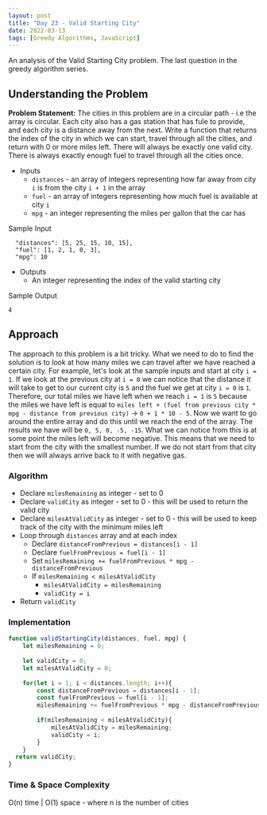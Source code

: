 ```yaml
---
layout: post
title: "Day 23 - Valid Starting City"
date: 2022-03-13
tags: [Greedy Algorithms, JavaScript]
---
```


An analysis of the Valid Starting City problem. The last question in the greedy algorithm series.

## Understanding the Problem

**Problem Statement:** The cities in this problem are in a circular path - i.e the array is circular. Each city also has a gas station that has fule to provide, and each city is a distance away from the next. Write a function that returns the index of the city in which we can start, travel through all the cities, and return with 0 or more miles left. There will always be exactly one valid city. There is always exactly enough fuel to travel through all the cities once.

* Inputs
  * `distances` - an array of integers representing how far away from city `i` is from the city `i + 1` in the array
  * `fuel` - an array of integers representing how much fuel is available at city `i`
  * `mpg` - an integer representing the miles per gallon that the car has

Sample Input
```
  "distances": [5, 25, 15, 10, 15],
  "fuel": [1, 2, 1, 0, 3],
  "mpg": 10
```

* Outputs
  * An integer representing the index of the valid starting city

Sample Output
```
4
```

## Approach
The approach to this problem is a bit tricky. What we need to do to find the solution is to look at how many miles we can travel after we have reached a certain city. For example, let's look at the sample inputs and start at city `i = 1`. If we look at the previous city at `i = 0` we can notice that the distance it will take to get to our current city is `5` and the fuel we get at city `i = 0` is `1`. Therefore, our total miles we have left when we reach `i = 1` is `5` because the miles we have left is equal to `miles left + (fuel from previous city * mpg - distance from previous city)` -> `0 + 1 * 10 - 5`. Now we want to go around the entire array and do this until we reach the end of the array. The results we have will be `0, 5, 0, -5, -15`. What we can notice from this is at some point the miles left will become negative. This means that we need to start from the city with the smallest number. If we do not start from that city then we will always arrive back to it with negative gas.

### Algorithm
* Declare `milesRemaining` as integer - set to 0
* Declare `validCity` as integer - set to 0 - this will be used to return the valid city
* Declare `milesAtValidCity` as integer - set to 0 - this will be used to keep track of the city with the minimum miles left
* Loop through `distances` array and at each index
  * Declare `distanceFromPrevious = distances[i - 1]`
  * Declare `fuelFromPrevious = fuel[i - 1]`
  * Set `milesRemaining += fuelFromPrevious * mpg - distanceFromPrevious`
  * If `milesRemaining < milesAtValidCity`
    * `milesAtValidCity = milesRemaining`
    * `validCity = i`
* Return `validCity`

### Implementation
```js
function validStartingCity(distances, fuel, mpg) {
    let milesRemaining = 0;
    
    let validCity = 0;
    let milesAtValidCity = 0;
    
    for(let i = 1; i < distances.length; i++){
        const distanceFromPrevious = distances[i - 1];
        const fuelFromPrevious = fuel[i - 1];
        milesRemaining += fuelFromPrevious * mpg - distanceFromPrevious;
        
        if(milesRemaining < milesAtValidCity){
            milesAtValidCity = milesRemaining;
            validCity = i;
        }
    }
  return validCity;
}
```
### Time & Space Complexity
O(n) time | O(1) space - where n is the number of cities
